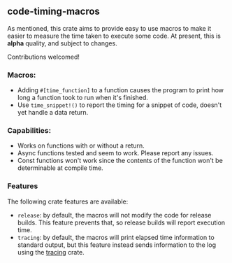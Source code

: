 ## code-timing-macros
As mentioned, this crate aims to provide easy to use macros to make it easier to measure the time taken to execute some code. At present, this is **alpha** quality, and subject to changes.

Contributions welcomed!

### Macros:
* Adding `#[time_function]` to a function causes the program to print how long a function took to run when it's finished.
* Use `time_snippet!()` to report the timing for a snippet of code, doesn't yet handle a data return.

### Capabilities:
* Works on functions with or without a return.
* Async functions tested and seem to work. Please report any issues.
* Const functions won't work since the contents of the function won't be determinable at compile time.

### Features
The following crate features are available:
* `release`: by default, the macros will not modify the code for release builds. This feature prevents that, so release builds will report execution time.
* `tracing`: by default, the macros will print elapsed time information to standard output, but this feature instead sends information to the log using the [tracing](https://crates.io/crates/tracing) crate.
